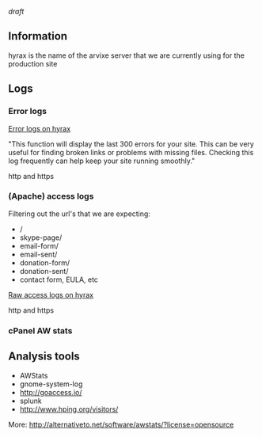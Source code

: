 *draft*


## Information

hyrax is the name of the arvixe server that we are currently using for the production site


## Logs

### Error logs

[Error logs on hyrax](http://hyrax.arvixe.com:2082/cpsess4094268941/frontend/x3/stats/errlog.html)

"This function will display the last 300 errors for your site. This can be very useful for finding broken links or problems with missing files. Checking this log frequently can help keep your site running smoothly."

http and https


### (Apache) access logs

Filtering out the url's that we are expecting:
* /
* skype-page/
* email-form/
* email-sent/
* donation-form/
* donation-sent/
* contact form, EULA, etc

[Raw access logs on hyrax](http://hyrax.arvixe.com:2082/cpsess4094268941/frontend/x3/raw/index.html)

http and https


### cPanel AW stats

[](http://hyrax.arvixe.com:2082/cpsess4094268941/frontend/x3/stats/awstats_landing.html)


## Analysis tools

* AWStats
* gnome-system-log
* http://goaccess.io/
* splunk
* http://www.hping.org/visitors/

More: http://alternativeto.net/software/awstats/?license=opensource
